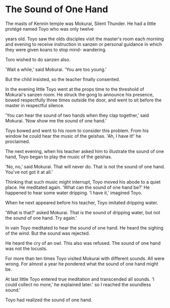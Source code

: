 # The Sound of One Hand

The masts of Kennin temple was Mokurai, Silent Thunder. He had a little protégé named Toyo who was only twelve

years old. Toyo saw the olds disciples visit the master's room each morning and evening to receive instruction in sanzen or personal guidance in which they were given koans to stop mind- wandering.

Toro wished to do sanzen also.

'Wait a while,' said Mokurai. 'You are too young.'

But the child insisted, so the teacher finally consented.

In the evening little Toyo went at the props time to the threshold of Mokurai's sanzen room. He struck the gong to announce his presence, bowed respectfully three times outside the door, and went to sit before the master in respectful silence.

'You can hear the sound of two hands when they clap together,' said Mokurai. ‘Now show me the sound of one hand.'

Toyo bowed and went to his room to consider this problem. From his window he could hear the music of the geishas. 'Ah, I have it!’ he proclaimed.

The next evening, when his teacher asked him to illustrate the sound of one hand, Toyo began to play the music of the geishas.

'No, no,' said Mokurai. That will never do. That is not the sound of one hand. You've not got it at all.'

Thinking that such music might interrupt, Toyo moved his abode to a quiet place. He meditated again. 'What can the sound of one hand be?' He happened to hear some water dripping. ‘I have it,' imagined Toyo.

When he next appeared before his teacher, Toyo imitated dripping water.

'What is that?' asked Mokurai. That is the sound of dripping water, but not the sound of one hand. Try again.'

In vain Toyo meditated to hear the sound of one hand. He heard the sighing of the wind. But the sound was rejected.

He heard the cry of an owl. This also was refused. The sound of one hand was not the locusts.

For more than ten times Toyo visited Mokurai with different sounds. All were wrong. For almost a year he pondered what the sound of one hand might be.

At last little Toyo entered true meditation and transcended all sounds. 'I could collect no more,' he explained later.' so I reached the soundless sound.'

Toyo had realized the sound of one hand.